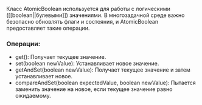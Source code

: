 Класс AtomicBoolean используется для работы с логическими ([[boolean||булевыми]]) значениями. В многозадачной среде важно безопасно обновлять флаги и состояния, и AtomicBoolean предоставляет такие операции.

### Операции:

- get(): Получает текущее значение.
- set(boolean newValue): Устанавливает новое значение.
- getAndSet(boolean newValue): Получает текущее значение и затем устанавливает новое.
- compareAndSet(boolean expectedValue, boolean newValue): Пытается заменить значение на новое, если текущее значение равно ожидаемому.